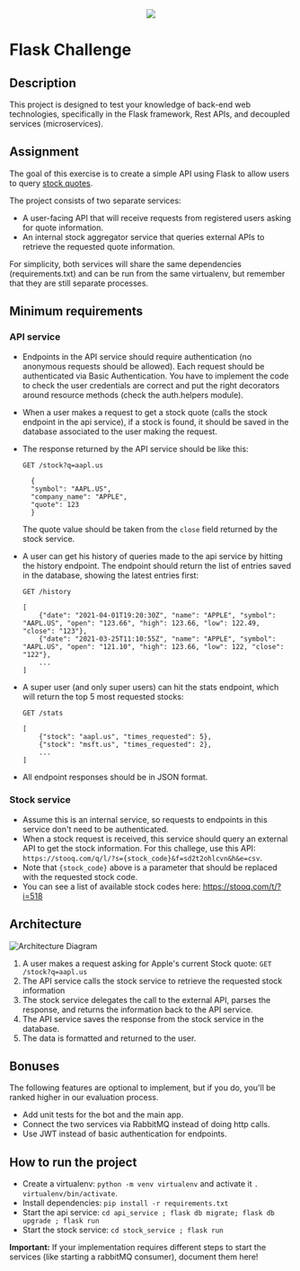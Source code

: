 <div align="center">
    <img src="https://main--elegant-rugelach-0bd4a4.netlify.app/_app/immutable/assets/jobsity-color.f8ccd325.svg"/>
</div>

# Flask Challenge

## Description
This project is designed to test your knowledge of back-end web technologies, specifically in the Flask framework, Rest APIs, and decoupled services (microservices).

## Assignment
The goal of this exercise is to create a simple API using Flask to allow users to query [stock quotes](https://www.investopedia.com/terms/s/stockquote.asp).

The project consists of two separate services:
* A user-facing API that will receive requests from registered users asking for quote information.
* An internal stock aggregator service that queries external APIs to retrieve the requested quote information.

For simplicity, both services will share the same dependencies (requirements.txt) and can be run from the same virtualenv, but remember that they are still separate processes.

## Minimum requirements
### API service
* Endpoints in the API service should require authentication (no anonymous requests should be allowed). Each request should be authenticated via Basic Authentication.
You have to implement the code to check the user credentials are correct and put the right decorators around resource methods (check the auth.helpers module).
* When a user makes a request to get a stock quote (calls the stock endpoint in the api service), if a stock is found, it should be saved in the database associated to the user making the request.
* The response returned by the API service should be like this:

  `GET /stock?q=aapl.us`
  ```
    {
    "symbol": "AAPL.US",
    "company_name": "APPLE",
    "quote": 123
    }
  ```
  The quote value should be taken from the `close` field returned by the stock service.
* A user can get his history of queries made to the api service by hitting the history endpoint. The endpoint should return the list of entries saved in the database, showing the latest entries first:
  
  `GET /history`
  ```
  [
      {"date": "2021-04-01T19:20:30Z", "name": "APPLE", "symbol": "AAPL.US", "open": "123.66", "high": 123.66, "low": 122.49, "close": "123"},
      {"date": "2021-03-25T11:10:55Z", "name": "APPLE", "symbol": "AAPL.US", "open": "121.10", "high": 123.66, "low": 122, "close": "122"},
      ...
  ]
  ```
* A super user (and only super users) can hit the stats endpoint, which will return the top 5 most requested stocks:

  `GET /stats`
  ```
  [
      {"stock": "aapl.us", "times_requested": 5},
      {"stock": "msft.us", "times_requested": 2},
      ...
  ]
  ```
* All endpoint responses should be in JSON format.

### Stock service
* Assume this is an internal service, so requests to endpoints in this service don't need to be authenticated.
* When a stock request is received, this service should query an external API to get the stock information. For this challege, use this API: `https://stooq.com/q/l/?s={stock_code}&f=sd2t2ohlcvn&h&e=csv`.
* Note that `{stock_code}` above is a parameter that should be replaced with the requested stock code.
* You can see a list of available stock codes here: https://stooq.com/t/?i=518

## Architecture
![Architecture Diagram](diagram.svg)
1. A user makes a request asking for Apple's current Stock quote: `GET /stock?q=aapl.us`
2. The API service calls the stock service to retrieve the requested stock information
3. The stock service delegates the call to the external API, parses the response, and returns the information back to the API service.
4. The API service saves the response from the stock service in the database.
5. The data is formatted and returned to the user.

## Bonuses
The following features are optional to implement, but if you do, you'll be ranked higher in our evaluation process.
* Add unit tests for the bot and the main app.
* Connect the two services via RabbitMQ instead of doing http calls.
* Use JWT instead of basic authentication for endpoints.

## How to run the project
* Create a virtualenv: `python -m venv virtualenv` and activate it `. virtualenv/bin/activate`.
* Install dependencies: `pip install -r requirements.txt`
* Start the api service: `cd api_service ; flask db migrate; flask db upgrade ; flask run`
* Start the stock service: `cd stock_service ; flask run`

__Important:__ If your implementation requires different steps to start the services
(like starting a rabbitMQ consumer), document them here!
